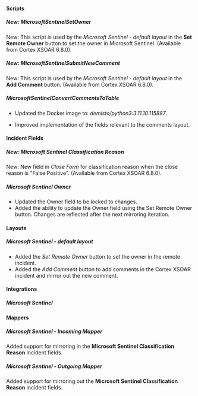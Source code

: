 
#### Scripts

##### New: MicrosoftSentinelSetOwner

New: This script is used by the *Microsoft Sentinel - default layout* in the **Set Remote Owner** button to set the owner in Microsoft Sentinel. (Available from Cortex XSOAR 6.8.0).

##### New: MicrosoftSentinelSubmitNewComment

New: This script is used by the *Microsoft Sentinel - default layout* in the **Add Comment** button. (Available from Cortex XSOAR 6.8.0).

##### MicrosoftSentinelConvertCommentsToTable

- Updated the Docker image to: *demisto/python3:3.11.10.115887*.

- Improved implementation of the fields relevant to the comments layout.

#### Incident Fields

##### New: Microsoft Sentinel Classification Reason

New: New field in *Close Form* for classification reason when the close reason is "False Positive". (Available from Cortex XSOAR 6.8.0).

##### Microsoft Sentinel Owner

- Updated the Owner field to be locked to changes.
- Added the ability to update the Owner field using the Set Remote Owner button. Changes are reflected after the next mirroring iteration.

#### Layouts

##### Microsoft Sentinel - default layout

- Added the *Set Remote Owner* button to set the owner in the remote incident.
- Added the *Add Comment* button to add comments in the Cortex XSOAR incident and mirror out the new comment.

#### Integrations

##### Microsoft Sentinel

#### Mappers

##### Microsoft Sentinel - Incoming Mapper

Added support for mirroring in the **Microsoft Sentinel Classification Reason** incident fields.

##### Microsoft Sentinel - Outgoing Mapper

Added support for mirroring out the **Microsoft Sentinel Classification Reason** incident fields.